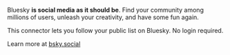 
Bluesky **is social media as it should be**. Find your community among millions of users, unleash your creativity, and have some fun again.

This connector lets you follow your public list on Bluesky. No login required.

Learn more at [bsky.social](https://bsky.social/about)
